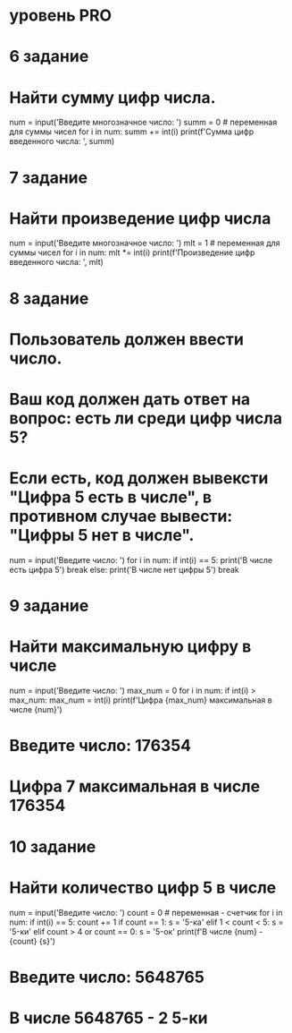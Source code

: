 # уровень PRO

# 6 задание
# Найти сумму цифр числа.
num = input('Введите многозначное число: ')
summ = 0  # переменная для суммы чисел
for i in num:
    summ += int(i)
print(f'Сумма цифр введенного числа: ', summ)

# 7 задание
# Найти произведение цифр числа
num = input('Введите многозначное число: ')
mlt = 1  # переменная для суммы чисел
for i in num:
    mlt *= int(i)
print(f'Произведение цифр введенного числа: ', mlt)

# 8 задание
# Пользователь должен ввести число.
# Ваш код должен дать ответ на вопрос: есть ли среди цифр числа 5?
# Если есть, код должен вывексти "Цифра 5 есть в числе", в противном случае вывести: "Цифры 5 нет в числе".
num = input('Введите число: ')
for i in num:
    if int(i) == 5:
        print('В числе есть цифра 5')
        break
    else:
        print('В числе нет цифры 5')
        break

# 9 задание
# Найти максимальную цифру в числе
num = input('Введите число: ')
max_num = 0
for i in num:
    if int(i) > max_num:
        max_num = int(i)
print(f'Цифра {max_num} максимальная в числе {num}')
# Введите число: 176354
# Цифра 7 максимальная в числе 176354

# 10 задание
# Найти количество цифр 5 в числе

num = input('Введите число: ')
count = 0 # переменная - счетчик
for i in num:
    if int(i) == 5:
        count += 1
if count == 1:
    s = '5-ка'
elif 1 < count < 5:
    s = '5-ки'
elif count > 4 or count == 0:
    s = '5-ок'
print(f'В числе {num} - {count} {s}')

# Введите число: 5648765
# В числе 5648765 - 2 5-ки
